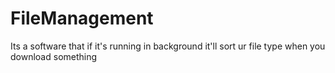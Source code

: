 # FileManagement
Its a software that if it's running in background it'll sort ur file type when you download something
